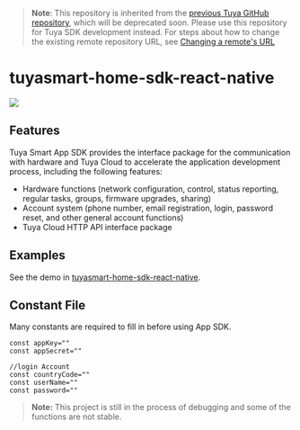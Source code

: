 >**Note**: This repository is inherited from the [previous Tuya GitHub repository](https://github.com/TuyaInc/tuyasmart-home-sdk-react-native), which will be deprecated soon. Please use this repository for Tuya SDK development instead. For steps about how to change the existing remote repository URL, see [Changing a remote's URL](https://docs.github.com/en/free-pro-team@latest/github/using-git/changing-a-remotes-url)

# tuyasmart-home-sdk-react-native

![](https://img.shields.io/github/license/TuyaInc/tuyasmart-home-sdk-react-native.svg)

## Features

Tuya Smart App SDK provides the interface package for the communication with hardware and Tuya Cloud to accelerate the application development process, including the following features:

- Hardware functions (network configuration, control, status reporting, regular tasks, groups, firmware upgrades, sharing)
- Account system (phone number, email registration, login, password reset, and other general account functions)
- Tuya Cloud HTTP API interface package

## Examples

See the demo in [tuyasmart-home-sdk-react-native](https://github.com/TuyaInc/tuyasmart-home-sdk-react-native).

## Constant File

Many constants are required to fill in before using App SDK.

```
const appKey=""
const appSecret=""

//login Account
const countryCode=""
const userName=""
const password=""

```

> **Note:** This project is still in the process of debugging and some of the functions are not stable.

